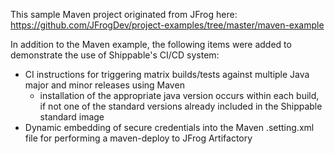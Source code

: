 This sample Maven project originated from JFrog here:
https://github.com/JFrogDev/project-examples/tree/master/maven-example

In addition to the Maven example, the following items were added to
demonstrate the use of Shippable's CI/CD system:
* CI instructions for triggering matrix builds/tests against multiple Java major
and minor releases using Maven
  * installation of the appropriate java version occurs within each build, if not one of the standard versions already included in the Shippable standard image
* Dynamic embedding of secure credentials into the Maven .setting.xml file
for performing a maven-deploy to JFrog Artifactory
